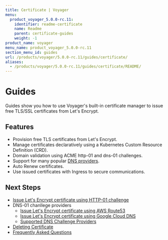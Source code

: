 ```yaml
---
title: Certificate | Voyager
menu:
  product_voyager_5.0.0-rc.11:
    identifier: readme-certificate
    name: Readme
    parent: certificate-guides
    weight: -1
product_name: voyager
menu_name: product_voyager_5.0.0-rc.11
section_menu_id: guides
url: /products/voyager/5.0.0-rc.11/guides/certificate/
aliases:
  - /products/voyager/5.0.0-rc.11/guides/certificate/README/
---
```


# Guides

Guides show you how to use Voyager's built-in certificate manager to issue free TLS/SSL certificates from Let's Encrypt.

## Features
- Provision free TLS certificates from Let's Encrypt.
- Manage certificates declaratively using a Kubernetes Custom Resource Definition (CRD).
- Domain validation using ACME http-01 and dns-01 challenges.
- Support for many popular [DNS providers](/docs/guides/certificate/dns/providers.md).
- Auto Renew certificates.
- Use issued certificates with Ingress to secure communications.

## Next Steps
- [Issue Let's Encrypt certificate using HTTP-01 challenge](/docs/guides/certificate/http/overview.md)
- DNS-01 chanllege providers
  - [Issue Let's Encrypt certificate using AWS Route53](/docs/guides/certificate/dns/route53.md)
  - [Issue Let's Encrypt certificate using Google Cloud DNS](/docs/guides/certificate/dns/google-cloud.md)
  - [Supported DNS Challenge Providers](/docs/guides/certificate/dns/providers.md)
- [Deleting Certificate](/docs/guides/certificate/delete.md)
- [Frequently Asked Questions](/docs/guides/certificate/faq.md)
